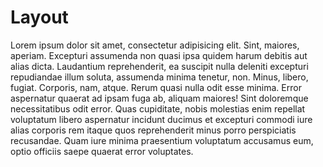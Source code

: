 # Layout
Lorem ipsum dolor sit amet, consectetur adipisicing elit. Sint, maiores, aperiam. Excepturi assumenda non quasi ipsa quidem harum debitis aut alias dicta. Laudantium reprehenderit, ea suscipit nulla deleniti excepturi repudiandae illum soluta, assumenda minima tenetur, non. Minus, libero, fugiat. Corporis, nam, atque. Rerum quasi nulla odit esse minima. Error aspernatur quaerat ad ipsam fuga ab, aliquam maiores! Sint doloremque necessitatibus odit error. Quas cupiditate, nobis molestias enim repellat voluptatum libero aspernatur incidunt ducimus et excepturi commodi iure alias corporis rem itaque quos reprehenderit minus porro perspiciatis recusandae. Quam iure minima praesentium voluptatum accusamus eum, optio officiis saepe quaerat error voluptates.
